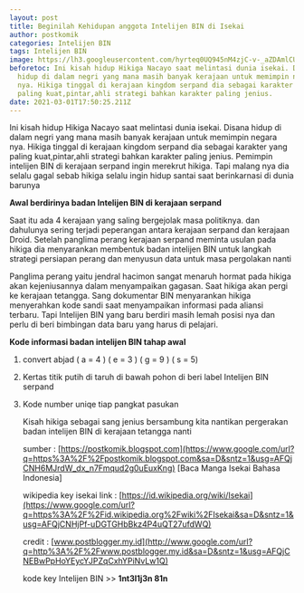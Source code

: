 ```yaml
---
layout: post
title: Beginilah Kehidupan anggota Intelijen BIN di Isekai
author: postkomik
categories: Intelijen BIN
tags: Intelijen BIN
image: https://lh3.googleusercontent.com/hyrteq0UQ945nM4zjC-v-_aZDAmlCUbRV7nKWO_Kz1o3LQc2p6zCfWplkFHI45v8Ms1ea0TSKdK9PQvaHXzDrZ10fE-v0SHggp3PoS3xUFbv5pkUnhchmvdZ-JfIYncBYg=w1280
beforetoc: Ini kisah hidup Hikiga Nacayo saat melintasi dunia isekai. Disana
  hidup di dalam negri yang mana masih banyak kerajaan untuk memimpin negara
  nya. Hikiga tinggal di kerajaan kingdom serpand dia sebagai karakter yang
  paling kuat,pintar,ahli strategi bahkan karakter paling jenius.
date: 2021-03-01T17:50:25.211Z
---
```

Ini kisah hidup Hikiga Nacayo saat melintasi dunia isekai. Disana hidup di dalam negri yang mana masih banyak kerajaan untuk memimpin negara nya. Hikiga tinggal di kerajaan kingdom serpand dia sebagai karakter yang paling kuat,pintar,ahli strategi bahkan karakter paling jenius. Pemimpin intelijen BIN di kerajaan serpand ingin merekrut hikiga. Tapi malang nya dia selalu gagal sebab hikiga selalu ingin hidup santai saat berinkarnasi di dunia barunya

[](https://sites.google.com/view/postkomik/beranda/beginilah-kehidupan-anggota-bin-di-isekai/?fbclid=IwAR0Fcbzn3PgwXxrcY7JjpPJiWoTh3Yu_gyd50VoktQgtyRi_Vv2dpZJbJh8#h.v7nnv2m8oe29)

**Awal berdirinya badan Intelijen BIN di kerajaan serpand**

Saat itu ada 4 kerajaan yang saling bergejolak masa politiknya. dan dahulunya sering terjadi peperangan antara kerajaan serpand dan kerajaan Droid. Setelah panglima perang kerajaan serpand meminta usulan pada hikiga dia menyarankan membentuk badan intelijen BIN untuk langkah strategi persiapan perang dan menyusun data untuk masa pergolakan nanti

Panglima perang yaitu jendral hacimon sangat menaruh hormat pada hikiga akan kejeniusannya dalam menyampaikan gagasan. Saat hikiga akan pergi ke kerajaan tetangga. Sang dokumentar BIN menyarankan hikiga menyerahkan kode sandi saat menyampaikan informasi pada aliansi terbaru. Tapi Intelijen BIN yang baru berdiri masih lemah posisi nya dan perlu di beri bimbingan data baru yang harus di pelajari.

[](https://sites.google.com/view/postkomik/beranda/beginilah-kehidupan-anggota-bin-di-isekai/?fbclid=IwAR0Fcbzn3PgwXxrcY7JjpPJiWoTh3Yu_gyd50VoktQgtyRi_Vv2dpZJbJh8#h.o4ff4xlfqc3z)

**Kode informasi badan intelijen BIN tahap awal**



1. convert abjad ( a = 4 ) ( e = 3 ) ( g = 9 ) ( s = 5)
2. Kertas titik putih di taruh di bawah pohon di beri label Intelijen BIN serpand
3. Kode number uniqe tiap pangkat pasukan

   Kisah hikiga sebagai sang jenius bersambung kita nantikan pergerakan badan intelijen BIN di kerajaan tetangga nanti

   sumber : [https://postkomik.blogspot.com](https://www.google.com/url?q=https%3A%2F%2Fpostkomik.blogspot.com&sa=D&sntz=1&usg=AFQjCNH6MJrdW_dx_n7Fmqud2g0uEuxKng) \[Baca Manga Isekai Bahasa Indonesia]

   wikipedia key isekai link : [https://id.wikipedia.org/wiki/Isekai](https://www.google.com/url?q=https%3A%2F%2Fid.wikipedia.org%2Fwiki%2FIsekai&sa=D&sntz=1&usg=AFQjCNHjPf-uDGTGHbBkz4P4uQT27ufdWQ)

   credit : [www.postblogger.my.id](http://www.google.com/url?q=http%3A%2F%2Fwww.postblogger.my.id&sa=D&sntz=1&usg=AFQjCNEBwPpHoYEycYJPZqCxhYPiNvLw1Q)

   kode key Intelijen BIN >> **1nt3l1j3n 81n**